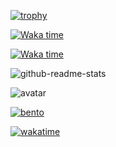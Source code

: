 [![trophy](https://github-profile-trophy.vercel.app/?username=talentestors&no-frame=true&theme=onedark&rank=SECRET,SSS,SS,S,AAA,AA,A,B,C)](https://github.com/ryo-ma/github-profile-trophy)

[![Waka time](http://github-readme-stats.stazxr.cn/api/wakatime?username=talentestors&hide=Other)](https://wakatime.com/@018b66e8-e234-4be9-9887-627312a2cd1e)

[![Waka time](https://github-readme-stats.stazxr.cn/api/wakatime?username=talentestors&layout=compact&hide=Other)](https://wakatime.com/@018b66e8-e234-4be9-9887-627312a2cd1e)

![github-readme-stats](https://github-readme-stats.stazxr.cn/api/top-langs/?username=talentestors&show_icons=true&include_all_commits=true&theme=radical)

![avatar](https://assets.leetcode.cn/aliyun-lc-upload/users/talentestors/avatar_1672724122.png)

[![bento](https://api.bento.me/v1/og/talentestors)](https://bento.me/talentestors)

[![wakatime](https://wakatime.com/badge/user/018b66e8-e234-4be9-9887-627312a2cd1e.svg)](https://wakatime.com/@018b66e8-e234-4be9-9887-627312a2cd1e)
